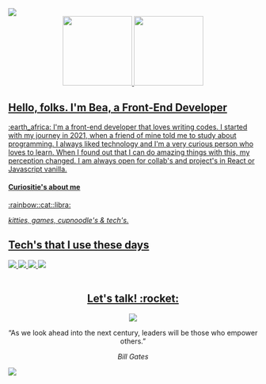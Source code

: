
<img src="https://i.imgur.com/oWWBD9y.png"> 

<div align="center">
  <a href="https://github.com/beadobruski">
  <img height="140em" src="https://github-readme-stats.vercel.app/api?username=beadobruski&show_icons=true&theme=buefy&include_all_commits=true&count_private=true"/>
  <img height="140em" src="https://github-readme-stats.vercel.app/api/top-langs/?username=beadobruski&layout=compact&langs_count=7&theme=buefy"/>
</div>

<div align="center">
  
  
</div>
 

  <h2>Hello, folks. I'm Bea, a Front-End Developer </h2>
  <p>:earth_africa: I'm a front-end developer that loves writing codes. I started with my journey in 2021, when a friend of mine told me to study about programming. I always liked technology and I'm a very curious person who loves to learn. When I found out that I can do amazing things with this, my perception changed. I am always open for collab's and project's in React or Javascript vanilla.  
  
  <h4>Curiositie's about me </h4>
  <span>:rainbow::cat::libra:</span>
  
  <i>kitties, games, cupnoodle's & tech's.</i>
  

 
 
 <div>
  <h2>Tech's that I use these days</h2>
  
  <img src="https://img.shields.io/badge/TypeScript-007ACC?style=for-the-badge&logo=typescript&logoColor=white" target="_blank">
  <img src="https://img.shields.io/badge/JavaScript-F7DF1E?style=for-the-badge&logo=javascript&logoColor=black" target="_blank">
  <img src="https://img.shields.io/badge/React-20232A?style=for-the-badge&logo=react&logoColor=61DAFB" target="_blank">
  <img src="https://img.shields.io/badge/styled--components-DB7093?style=for-the-badge&logo=styled-components&logoColor=white" target="_blank">
 </div>
  
<br>





<div align="center">
  <h2>Let's talk! :rocket:</h2>
   <a href="https://www.linkedin.com/in/beatriz-dobruski-0b43b6191/" target="_blank"><img src="https://img.shields.io/badge/-LinkedIn-%230077B5?style=for-the-badge&logo=linkedin&logoColor=white" target="_blank"></a> 
  
</div>

<p align="center">“As we look ahead into the next century, leaders will be those who empower others.”</p>
<p align="center"><i>Bill Gates</i></p>
<img src="https://i.imgur.com/YXKmT2u.png"> 
